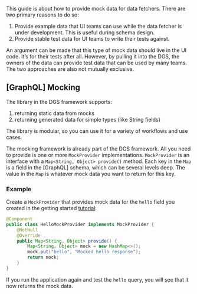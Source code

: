 This guide is about how to provide mock data for data fetchers.
There are two primary reasons to do so:

1. Provide example data that UI teams can use while the data fetcher is under development.
   This is useful during schema design.
2. Provide stable test data for UI teams to write their tests against.

An argument can be made that this type of mock data should live in the UI code.
It’s for their tests after all.
However, by pulling it into the DGS, the owners of the data can provide test data that can be used by many teams.
The two approaches are also not mutually exclusive.

## [GraphQL] Mocking

The library in the DGS framework supports:

1. returning static data from mocks
2. returning generated data for simple types (like String fields)

The library is modular, so you can use it for a variety of workflows and use cases.

The mocking framework is already part of the DGS framework.
All you need to provide is one or more `MockProvider` implementations.
`MockProvider` is an interface with a `Map<String, Object> provide()` method.
Each key in the `Map` is a field in the [GraphQL] schema, which can be several levels deep.
The value in the `Map` is whatever mock data you want to return for this key.

### Example

Create a `MockProvider` that provides mock data for the `hello` field you created in the getting started [tutorial](../getting-started.md):

```java
@Component
public class HelloMockProvider implements MockProvider {
    @NotNull
    @Override
    public Map<String, Object> provide() {
        Map<String, Object> mock = new HashMap<>();
        mock.put("hello", "Mocked hello response");
        return mock;
    }
}
```

If you run the application again and test the `hello` query, you will see that it now returns the mock data.
